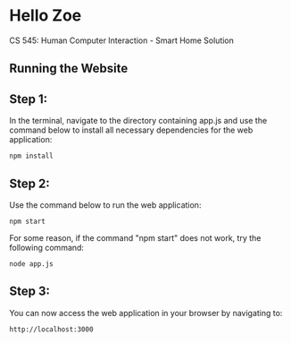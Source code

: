 # Hello Zoe
CS 545: Human Computer Interaction - Smart Home Solution

## Running the Website

## Step 1:
In the terminal, navigate to the directory containing app.js and use the command below to install all necessary dependencies for the web application:
```
npm install
```

## Step 2:
Use the command below to run the web application:
```
npm start
```

For some reason, if the command "npm start" does not work, try the following command:
```
node app.js
```

## Step 3:
You can now access the web application in your browser by navigating to:
```
http://localhost:3000
```
